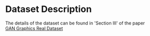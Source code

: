 # Dataset Description 

The details of the dataset can be found in 'Section III' of the paper </br>
[GAN Graphics Real Dataset](https://github.com/manjaryp/GANvsGraphicsvsReal/tree/main/Dataset) 
